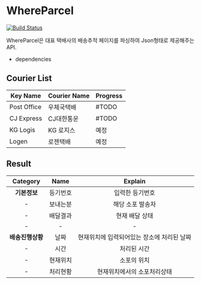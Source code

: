 # WhereParcel


[![Build Status](https://travis-ci.org/ggomi/WhereParcel.svg?branch=master)](https://travis-ci.org/ggomi/WhereParcel)

<!logo 위치>

WhereParcel은 대표 택배사의 배송추적 페이지를 파싱하여 Json형태로 제공해주는 API.

- dependencies

## Courier List

Key Name | Courier Name | Progress
---- | ---- | ----
Post Office | 우체국택배 | #TODO
CJ Express | CJ대한통운 | #TODO
KG Logis | KG 로지스 | 예정
Logen | 로젠택배 | 예정

## Result

**Category** | **Name** | **Explain**
:----: | :----: | :----:
**기본정보** | 등기번호 | 입력한 등기번호
|-| 보내는분 | 해당 소포 발송자
|-| 배달결과 | 현재 배달 상태
|-|-|-|
**배송진행상황** | 날짜 | 현재위치에 입력되어있는 장소에 처리된 날짜
|-| 시간 | 처리된 시간
|-| 현재위치 | 소포의 위치
|-| 처리현황 | 현재위치에서의 소포처리상태
 




